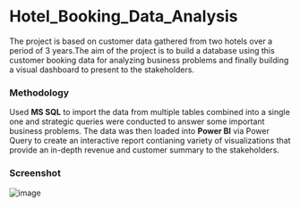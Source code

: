 # Hotel_Booking_Data_Analysis
The project is based on customer data gathered from two hotels over a period of 3 years.The aim of the project is to build a database using this customer booking data for analyzing business problems and finally building a visual dashboard to present to the stakeholders.

### Methodology  ###

Used **MS SQL** to import the data from multiple tables combined into a single one and strategic queries were conducted to answer some important business problems. The data was then loaded into **Power BI** via Power Query to create an interactive report contianing variety of visualizations that provide an in-depth revenue and customer summary to the stakeholders.


### Screenshot ###
![image](https://github.com/Abhirup1Datta/Hotel_Data_Analysis/assets/103647085/ac8eba3c-7a7a-4ab2-bd6e-0d38a3ed0d2d)


